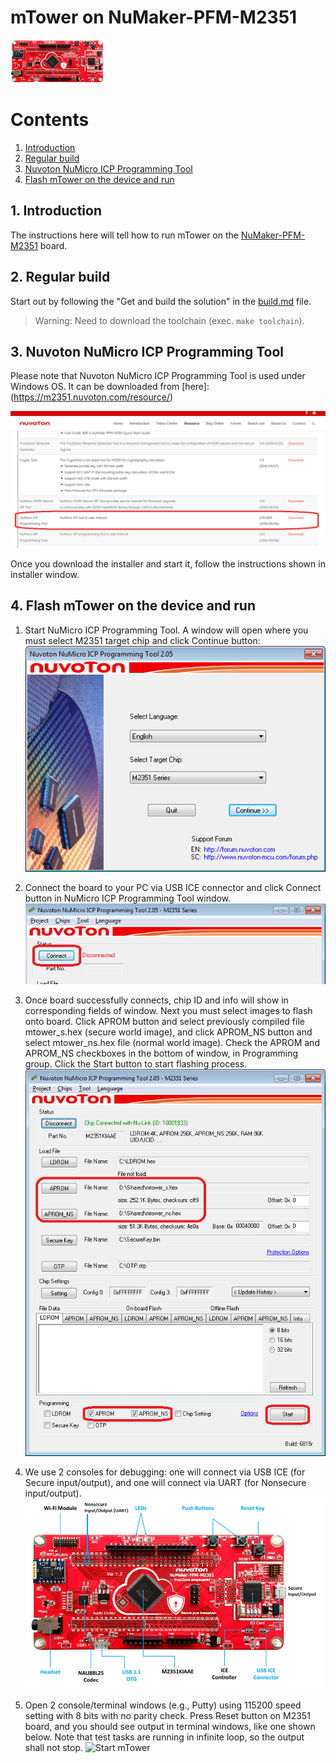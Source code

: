 # mTower on NuMaker-PFM-M2351

[![NuMaker-PFM-M2351](images/platforms/numaker_pfm_m2351/numaker_pfm_m2351.png)](http://www.nuvoton.com/resource-files/UM_NuMaker-PFM-M2351_EN_Rev1.00.pdf)

# Contents
1. [Introduction](#1-introduction)
2. [Regular build](#2-regular-build)
3. [Nuvoton NuMicro ICP Programming Tool](#3-nuvoton-numicro-icp-programming-tool)
4. [Flash mTower on the device and run](#4-flash-mtower-on-the-device-and-run)

## 1. Introduction
The instructions here will tell how to run mTower on the [NuMaker-PFM-M2351] board.

## 2. Regular build
Start out by following the "Get and build the solution" in the [build.md] file.
> Warning: Need to download the toolchain (exec. `make toolchain`).

## 3. Nuvoton NuMicro ICP Programming Tool
Please note that Nuvoton NuMicro ICP Programming Tool is used under Windows OS.
It can be downloaded from [here]:(https://m2351.nuvoton.com/resource/)

![Where is NuMicro ICP Programming Tool](images/platforms/numaker_pfm_m2351/numicro_icp_download.png)

Once you download the installer and start it, follow the instructions shown in installer window.

## 4. Flash mTower on the device and run
1. Start NuMicro ICP Programming Tool. A window will open where you must select M2351 target chip and click Continue button:
![Run NuMicro ICP Programming Tool](images/platforms/numaker_pfm_m2351/numicro_icp_start.png)

2. Connect the board to your PC via USB ICE connector and click Connect button in NuMicro ICP Programming Tool window.
![Connect to device](images/platforms/numaker_pfm_m2351/numicro_icp_connect.png)

3. Once board successfully connects, chip ID and info will show in corresponding fields of window. Next you must select images to flash onto board. Click APROM button and select previously compiled file mtower_s.hex (secure world image), and click APROM_NS button and select mtower_ns.hex file (normal world image). Check the APROM and APROM_NS checkboxes in the bottom of window, in Programming group. Click the Start button to start flashing process.
![Select image files and program start](images/platforms/numaker_pfm_m2351/numicro_icp_open_prg.png)

4. We use 2 consoles for debugging: one will connect via USB ICE (for Secure input/output), and one will connect via UART (for Nonsecure input/output).
![NuMaker-PFM-M2351 pins](images/platforms/numaker_pfm_m2351/numicro_pin.png)

5. Open 2 console/terminal windows (e.g., Putty) using 115200 speed setting with 8 bits with no parity check. Press Reset button on M2351 board, and you should see output in terminal windows, like one shown below. Note that test tasks are running in infinite loop, so the output shall not stop.
![Start mTower](images/platforms/numaker_pfm_m2351/putty_output.png)

[build.md]: build.md
[NuMaker-PFM-M2351]: http://www.nuvoton.com/resource-files/UM_NuMaker-PFM-M2351_EN_Rev1.00.pdf
